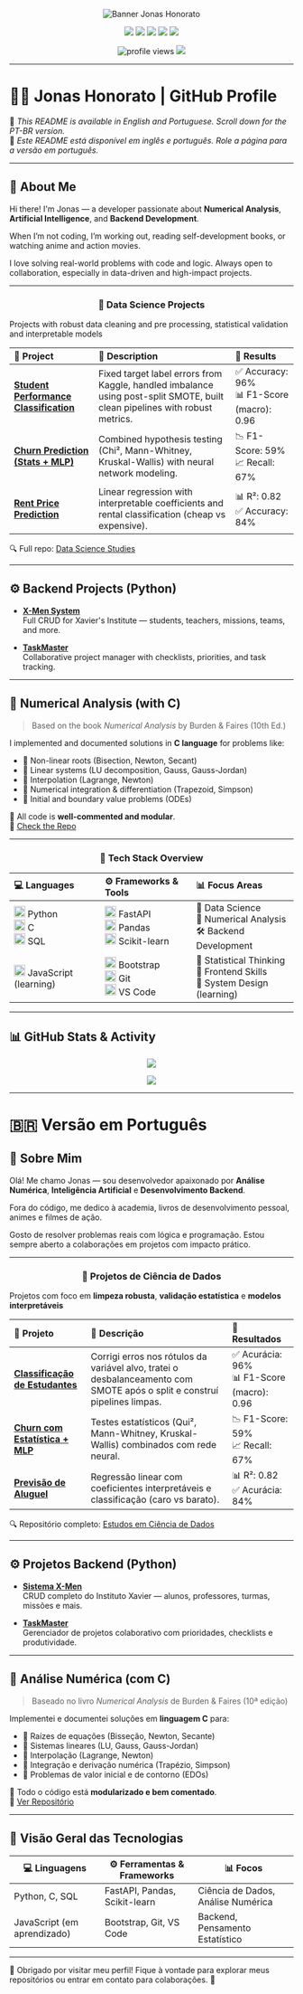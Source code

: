 <!-- Banner opcional (adicione sua imagem no lugar do link abaixo) -->
<p align="center">
  <img src="https://your-image-url/banner.png" alt="Banner Jonas Honorato"/>
</p>

<p align="center">
  <img src="https://img.shields.io/badge/Python-3776AB?style=for-the-badge&logo=python&logoColor=white"/>
  <img src="https://img.shields.io/badge/C-00599C?style=for-the-badge&logo=c&logoColor=white"/>
  <img src="https://img.shields.io/badge/FastAPI-009688?style=for-the-badge&logo=fastapi&logoColor=white"/>
  <img src="https://img.shields.io/badge/Scikit--learn-F7931E?style=for-the-badge&logo=scikit-learn&logoColor=white"/>
  <img src="https://img.shields.io/badge/PostgreSQL-4169E1?style=for-the-badge&logo=postgresql&logoColor=white"/>
</p>

<p align="center">
  <img src="https://komarev.com/ghpvc/?username=JonasMelo21&style=for-the-badge" alt="profile views" />
  <img src="https://img.shields.io/github/followers/JonasMelo21?label=Followers&style=for-the-badge"/>
</p>

---

# 👨‍💻 Jonas Honorato | GitHub Profile

📝 *This README is available in English and Portuguese. Scroll down for the PT-BR version.*  
📝 *Este README está disponível em inglês e português. Role a página para a versão em português.*

---

## 🚀 About Me

Hi there! I'm Jonas — a developer passionate about **Numerical Analysis**, **Artificial Intelligence**, and **Backend Development**.

When I’m not coding, I’m working out, reading self-development books, or watching anime and action movies.

I love solving real-world problems with code and logic. Always open to collaboration, especially in data-driven and high-impact projects.

---

<h3 align="center">🧠 Data Science Projects</h3>
<p>Projects with robust data cleaning and pre processing, statistical validation and interpretable models</p>

<table align="center" width="100%">
  <thead>
    <tr>
      <th align="left">🔢 Project</th>
      <th align="left">📌 Description</th>
      <th align="left">🚀 Results</th>
    </tr>
  </thead>
  <tbody>
    <tr>
      <td><a href="https://github.com/JonasMelo21/data-science-studies/blob/main/projeto1.ipynb"><strong>Student Performance Classification</strong></a></td>
      <td>Fixed target label errors from Kaggle, handled imbalance using post-split SMOTE, built clean pipelines with robust metrics.</td>
      <td>✅ Accuracy: 96%<br/>📊 F1-Score (macro): 0.96</td>
    </tr>
    <tr>
      <td><a href="https://github.com/JonasMelo21/data-science-studies/blob/main/projeto2.ipynb"><strong>Churn Prediction (Stats + MLP)</strong></a></td>
      <td>Combined hypothesis testing (Chi², Mann-Whitney, Kruskal-Wallis) with neural network modeling.</td>
      <td>📉 F1-Score: 59%<br/>📈 Recall: 67%</td>
    </tr>
    <tr>
      <td><a href="https://github.com/JonasMelo21/Data_Science_Studies/blob/main/projeto3.ipynb"><strong>Rent Price Prediction</strong></a></td>
      <td>Linear regression with interpretable coefficients and rental classification (cheap vs expensive).</td>
      <td>📊 R²: 0.82<br/>✅ Accuracy: 84%</td>
    </tr>
  </tbody>
</table>

🔍 Full repo: [Data Science Studies](https://github.com/JonasMelo21/Data_Science_Studies)

---

## ⚙️ Backend Projects (Python)

- [**X-Men System**](https://github.com/JonasMelo21/Sistema-X-Men.git)  
  Full CRUD for Xavier's Institute — students, teachers, missions, teams, and more.

- [**TaskMaster**](https://github.com/JonasMelo21/TaskMaster.git)  
  Collaborative project manager with checklists, priorities, and task tracking.

---

## 📘 Numerical Analysis (with C)

> Based on the book *Numerical Analysis* by Burden & Faires (10th Ed.)

I implemented and documented solutions in **C language** for problems like:

- 🔢 Non-linear roots (Bisection, Newton, Secant)
- 🔁 Linear systems (LU decomposition, Gauss, Gauss-Jordan)
- 🧩 Interpolation (Lagrange, Newton)
- 📐 Numerical integration & differentiation (Trapezoid, Simpson)
- 🧮 Initial and boundary value problems (ODEs)

📂 All code is **well-commented and modular**.  
🔗 [Check the Repo](https://github.com/JonasMelo21/Numerical-Analysis-Studies.git)

---

<h3 align="center">🧰 Tech Stack Overview</h3>

<table align="center" width="100%">
  <thead>
    <tr>
      <th align="left">💻 Languages</th>
      <th align="left">⚙️ Frameworks & Tools</th>
      <th align="left">📊 Focus Areas</th>
    </tr>
  </thead>
  <tbody>
    <tr>
      <td>
        <img src="https://cdn.jsdelivr.net/gh/devicons/devicon/icons/python/python-original.svg" width="20"/> Python<br/>
        <img src="https://cdn.jsdelivr.net/gh/devicons/devicon/icons/c/c-original.svg" width="20"/> C<br/>
        <img src="https://cdn.jsdelivr.net/gh/devicons/devicon/icons/mysql/mysql-original.svg" width="20"/> SQL
      </td>
      <td>
        <img src="https://cdn.jsdelivr.net/gh/devicons/devicon/icons/fastapi/fastapi-original.svg" width="20"/> FastAPI<br/>
        <img src="https://cdn.jsdelivr.net/gh/devicons/devicon/icons/pandas/pandas-original.svg" width="20"/> Pandas<br/>
        <img src="https://cdn.jsdelivr.net/gh/devicons/devicon/icons/scikit-learn/scikit-learn-original.svg" width="20"/> Scikit-learn
      </td>
      <td>
        🧠 Data Science<br/>
        📘 Numerical Analysis<br/>
        🛠️ Backend Development
      </td>
    </tr>
    <tr>
      <td>
        <img src="https://cdn.jsdelivr.net/gh/devicons/devicon/icons/javascript/javascript-original.svg" width="20"/> JavaScript (learning)
      </td>
      <td>
        <img src="https://cdn.jsdelivr.net/gh/devicons/devicon/icons/bootstrap/bootstrap-original.svg" width="20"/> Bootstrap<br/>
        <img src="https://cdn.jsdelivr.net/gh/devicons/devicon/icons/git/git-original.svg" width="20"/> Git<br/>
        <img src="https://cdn.jsdelivr.net/gh/devicons/devicon/icons/vscode/vscode-original.svg" width="20"/> VS Code
      </td>
      <td>
        🧪 Statistical Thinking<br/>
        🎨 Frontend Skills<br/>
        🧱 System Design (learning)
      </td>
    </tr>
  </tbody>
</table>

---

## 📊 GitHub Stats & Activity

<p align="center">
  <img src="https://github-readme-stats.vercel.app/api?username=JonasMelo21&show_icons=true&theme=github_dark&hide=prs"/>
</p>

<p align="center">
  <img src="https://github-readme-stats.vercel.app/api/top-langs/?username=JonasMelo21&layout=compact&theme=github_dark"/>
</p>

---

# 🇧🇷 Versão em Português

## 🚀 Sobre Mim

Olá! Me chamo Jonas — sou desenvolvedor apaixonado por **Análise Numérica**, **Inteligência Artificial** e **Desenvolvimento Backend**.

Fora do código, me dedico à academia, livros de desenvolvimento pessoal, animes e filmes de ação.

Gosto de resolver problemas reais com lógica e programação. Estou sempre aberto a colaborações em projetos com impacto prático.

---

<h3 align="center">🧠 Projetos de Ciência de Dados</h3>
<p allign="center">Projetos com foco em <STRONG>limpeza robusta</STRONG>, <strong>validação estatística</strong> e <strong>modelos interpretáveis</strong></p>
<table align="center" width="100%">
  <thead>
    <tr>
      <th align="left">🔢 Projeto</th>
      <th align="left">📌 Descrição</th>
      <th align="left">🚀 Resultados</th>
    </tr>
  </thead>
  <tbody>
    <tr>
      <td><a href="https://github.com/JonasMelo21/data-science-studies/blob/main/projeto1.ipynb"><strong>Classificação de Estudantes</strong></a></td>
      <td>Corrigi erros nos rótulos da variável alvo, tratei o desbalanceamento com SMOTE após o split e construí pipelines limpas.</td>
      <td>✅ Acurácia: 96%<br/>📊 F1-Score (macro): 0.96</td>
    </tr>
    <tr>
      <td><a href="https://github.com/JonasMelo21/data-science-studies/blob/main/projeto2.ipynb"><strong>Churn com Estatística + MLP</strong></a></td>
      <td>Testes estatísticos (Qui², Mann-Whitney, Kruskal-Wallis) combinados com rede neural.</td>
      <td>📉 F1-Score: 59%<br/>📈 Recall: 67%</td>
    </tr>
    <tr>
      <td><a href="https://github.com/JonasMelo21/data-science-studies/blob/main/projeto3.ipynb"><strong>Previsão de Aluguel</strong></a></td>
      <td>Regressão linear com coeficientes interpretáveis e classificação (caro vs barato).</td>
      <td>📊 R²: 0.82<br/>✅ Acurácia: 84%</td>
    </tr>
  </tbody>
</table>

🔍 Repositório completo: [Estudos em Ciência de Dados](https://github.com/JonasMelo21/data-science-studies)

---

## ⚙️ Projetos Backend (Python)

- [**Sistema X-Men**](https://github.com/JonasMelo21/Sistema-X-Men.git)  
  CRUD completo do Instituto Xavier — alunos, professores, turmas, missões e mais.

- [**TaskMaster**](https://github.com/JonasMelo21/TaskMaster.git)  
  Gerenciador de projetos colaborativo com prioridades, checklists e produtividade.

---

## 📘 Análise Numérica (com C)

> Baseado no livro *Numerical Analysis* de Burden & Faires (10ª edição)

Implementei e documentei soluções em **linguagem C** para:

- 🔢 Raízes de equações (Bisseção, Newton, Secante)
- 🔁 Sistemas lineares (LU, Gauss, Gauss-Jordan)
- 🧩 Interpolação (Lagrange, Newton)
- 📐 Integração e derivação numérica (Trapézio, Simpson)
- 🧮 Problemas de valor inicial e de contorno (EDOs)

📂 Todo o código está **modularizado e bem comentado**.  
🔗 [Ver Repositório](https://github.com/JonasMelo21/Numerical-Analysis-Studies.git)

---

## 🧰 Visão Geral das Tecnologias

| 💻 Linguagens | ⚙️ Ferramentas & Frameworks | 📊 Focos |
|--------------|----------------------------|---------|
| Python, C, SQL | FastAPI, Pandas, Scikit-learn | Ciência de Dados, Análise Numérica |
| JavaScript (em aprendizado) | Bootstrap, Git, VS Code | Backend, Pensamento Estatístico |

---

🎯 Obrigado por visitar meu perfil! Fique à vontade para explorar meus repositórios ou entrar em contato para colaborações. 🚀
